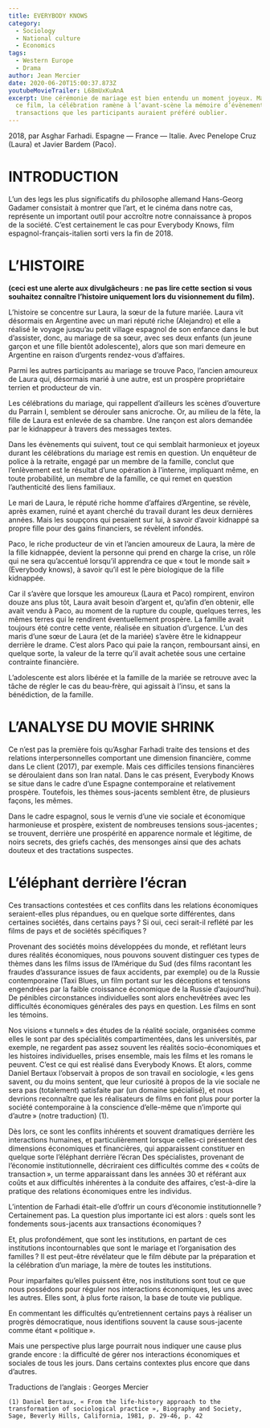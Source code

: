 ```yaml
---
title: EVERYBODY KNOWS
category:
  - Sociology
  - National culture
  - Economics
tags:
  - Western Europe
  - Drama
author: Jean Mercier
date: 2020-06-20T15:00:37.873Z
youtubeMovieTrailer: L68mUxKuAnA
excerpt: Une cérémonie de mariage est bien entendu un moment joyeux. Mais, dans
  ce film, la célébration ramène à l’avant-scène la mémoire d’évènements et de
  transactions que les participants auraient préféré oublier.
---
```

2018, par Asghar Farhadi. Espagne — France — Italie. Avec Penelope Cruz (Laura) et Javier Bardem (Paco).

# INTRODUCTION

L’un des legs les plus significatifs du philosophe allemand Hans-Georg Gadamer consistait à montrer que l’art, et le cinéma dans notre cas, représente un important outil pour accroître notre connaissance à propos de la société. C’est certainement le cas pour Everybody Knows, film espagnol-français-italien sorti vers la fin de 2018.

# L’HISTOIRE

**(ceci est une alerte aux divulgâcheurs : ne pas lire cette section si vous souhaitez connaître l’histoire uniquement lors du visionnement du film).**

L’histoire se concentre sur Laura, la sœur de la future mariée. Laura vit désormais en Argentine avec un mari réputé riche (Alejandro) et elle a réalisé le voyage jusqu’au petit village espagnol de son enfance dans le but d’assister, donc, au mariage de sa sœur, avec ses deux enfants (un jeune garçon et une fille bientôt adolescente), alors que son mari demeure en Argentine en raison d’urgents rendez-vous d’affaires. 

Parmi les autres participants au mariage se trouve Paco, l’ancien amoureux de Laura qui, désormais marié à une autre, est un prospère propriétaire terrien et producteur de vin.

Les célébrations du mariage, qui rappellent d’ailleurs les scènes d’ouverture du Parrain I, semblent se dérouler sans anicroche. Or, au milieu de la fête, la fille de Laura est enlevée de sa chambre. Une rançon est alors demandée par le kidnappeur à travers des messages textes.

Dans les évènements qui suivent, tout ce qui semblait harmonieux et joyeux durant  les célébrations du mariage est remis en question. Un enquêteur de police à la retraite, engagé par un membre de la famille, conclut que l’enlèvement est le résultat d’une opération à l’interne, impliquant même, en toute probabilité, un membre de la famille, ce qui remet en question l’authenticité des liens familiaux.

Le mari de Laura, le réputé riche homme d’affaires d’Argentine, se révèle, après examen, ruiné et ayant cherché du travail durant les deux dernières années. Mais les soupçons qui pesaient sur lui, à savoir d’avoir kidnappé sa propre fille pour des gains financiers, se révèlent infondés.

Paco, le riche producteur de vin et l’ancien amoureux de Laura, la mère de la fille kidnappée, devient la personne qui prend en charge la crise, un rôle qui ne sera qu’accentué lorsqu’il apprendra ce que « tout le monde sait » (Everybody knows), à savoir qu’il est le père biologique de la fille kidnappée.

Car il s’avère que lorsque les amoureux (Laura et Paco) rompirent, environ douze ans plus tôt, Laura avait besoin d’argent et, qu’afin d’en obtenir, elle avait vendu à Paco, au moment de la rupture du couple, quelques terres, les mêmes terres qui le rendirent éventuellement prospère. La famille avait toujours été contre cette vente, réalisée en situation d’urgence.
 L’un des maris d’une sœur de Laura (et de la mariée) s’avère être le kidnappeur derrière le drame. C’est alors Paco qui paie la rançon, remboursant ainsi, en quelque sorte, la valeur de la terre qu’il avait achetée sous une certaine contrainte financière. 

L’adolescente est alors libérée et la famille de la mariée se retrouve avec la tâche de régler le cas du beau-frère, qui agissait à l’insu, et sans la bénédiction, de la famille. 

# L’ANALYSE DU MOVIE SHRINK

Ce n’est pas la première fois qu’Asghar Farhadi traite des tensions et des relations interpersonnelles comportant une dimension financière, comme dans Le client (2017), par exemple. Mais ces difficiles tensions financières se déroulaient dans son Iran natal. Dans le cas présent, Everybody Knows se situe dans le cadre d’une Espagne contemporaine et relativement prospère. Toutefois, les thèmes sous-jacents semblent être, de plusieurs façons, les mêmes. 

Dans le cadre espagnol, sous le vernis d’une  vie sociale et économique harmonieuse et prospère, existent de nombreuses tensions sous-jacentes ; se trouvent, derrière une prospérité en apparence normale et légitime, de noirs secrets, des griefs cachés, des mensonges ainsi que des achats douteux et des tractations suspectes.

# L’éléphant derrière l’écran

Ces transactions contestées et ces conflits dans les relations économiques seraient-elles plus répandues, ou en quelque sorte différentes, dans certaines sociétés, dans certains pays ?  Si oui, ceci serait-il reflété par les films de pays et de sociétés spécifiques ?

Provenant des sociétés moins développées du monde, et reflétant leurs dures réalités économiques, nous pouvons souvent distinguer ces types de thèmes dans les films issus de l’Amérique du Sud (des films racontant les fraudes d’assurance issues de faux accidents, par exemple) ou de la Russie contemporaine (Taxi Blues, un film portant sur les déceptions et tensions engendrées par la faible croissance économique de la Russie d’aujourd’hui). De pénibles circonstances individuelles sont alors enchevêtrées avec les difficultés économiques générales des pays en question. Les films en sont les témoins.  

Nos visions « tunnels » des études de la réalité sociale, organisées comme elles le sont par des spécialités compartimentées, dans les universités, par exemple, ne regardent pas assez souvent les réalités socio-économiques et les histoires individuelles, prises ensemble, mais les films et les romans le peuvent. C’est ce qui est réalisé dans Everybody Knows. Et alors, comme Daniel Bertaux l’observait à propos de son travail en sociologie, « les gens savent, ou du moins sentent, que leur curiosité à propos de la vie sociale ne sera pas (totalement) satisfaite par (un domaine spécialisé), et nous devrions reconnaître que les réalisateurs de films en font plus pour porter la société contemporaine à la conscience d’elle-même que n’importe qui d’autre » (notre traduction) (1).

Dès lors, ce sont les conflits inhérents et souvent dramatiques derrière les interactions humaines, et particulièrement lorsque celles-ci présentent des dimensions économiques et financières, qui apparaissent constituer en quelque sorte l’éléphant derrière l’écran  Des spécialistes, provenant de l’économie institutionnelle, décriraient ces difficultés comme des « coûts de transaction », un terme apparaissant dans les années 30 et référant aux coûts et aux difficultés inhérentes à la conduite des affaires, c’est-à-dire la pratique des relations économiques entre les individus.

L’intention de Farhadi était-elle d’offrir un cours d’économie institutionnelle ? Certainement pas. La question plus importante ici est alors : quels sont les fondements sous-jacents aux transactions économiques ?

Et, plus profondément, que sont les institutions, en partant de ces institutions incontournables que sont le mariage et l’organisation des familles ? Il est peut-être révélateur que le film débute par la préparation et la célébration d’un mariage, la mère de toutes les institutions.

Pour imparfaites qu’elles puissent être, nos institutions sont tout ce que nous possédons pour réguler nos interactions économiques, les uns avec les autres. Elles sont, à plus forte raison, la base de toute vie publique.

En commentant les difficultés qu’entretiennent certains pays à réaliser un progrès démocratique, nous identifions souvent la cause sous-jacente comme étant « politique ».

Mais une perspective plus large pourrait nous indiquer une cause plus grande encore : la difficulté de gérer nos interactions économiques et sociales de tous les jours. Dans certains contextes plus encore que dans d’autres. 

Traductions de l’anglais : Georges Mercier

```
(1) Daniel Bertaux, « From the life-history approach to the transformation of sociological practice », Biography and Society, Sage, Beverly Hills, California, 1981, p. 29-46, p. 42
```